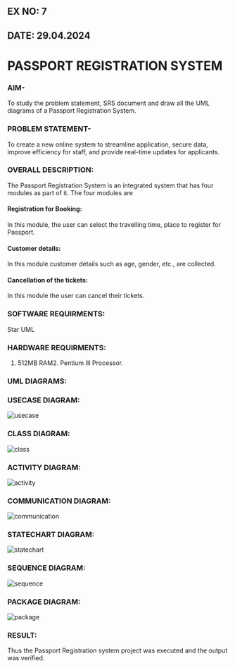 ## EX NO: 7
## DATE: 29.04.2024
# PASSPORT REGISTRATION SYSTEM

### AIM-
To study the problem statement, SRS document and draw all the UML diagrams of a
Passport Registration System.

### PROBLEM STATEMENT-
To create a new online system to streamline application, secure data, improve efficiency for staff, and provide real-time updates for applicants.

### OVERALL DESCRIPTION:
The Passport Registration System is an integrated system that has four modules as part of
it. The four modules are
#### Registration for Booking:
In this module, the user can select the travelling time, place to register for Passport.
#### Customer details:
In this module customer details such as age, gender, etc., are collected.
#### Cancellation of the tickets:
In this module the user can cancel their tickets.
### SOFTWARE REQUIRMENTS:
Star UML
### HARDWARE REQUIRMENTS:
1. 512MB RAM2. Pentium III Processor.
### UML DIAGRAMS:
### USECASE DIAGRAM:
![usecase](https://github.com/23005672/LAB-07-Passport-registration/assets/138971519/ab8a033e-dd8d-4112-8200-7a896245bc9b)
### CLASS DIAGRAM:
![class](https://github.com/23005672/LAB-07-Passport-registration/assets/138971519/535b23f5-f688-4402-a67e-590ef7890707)
### ACTIVITY DIAGRAM:
![activity](https://github.com/23005672/LAB-07-Passport-registration/assets/138971519/ef01fca1-e03b-4323-8cfa-607da84ede19)
### COMMUNICATION DIAGRAM:
![communication](https://github.com/23005672/LAB-07-Passport-registration/assets/138971519/f94e2acd-97c4-4259-8f0d-55fd6241a428)
### STATECHART DIAGRAM:
![statechart](https://github.com/23005672/LAB-07-Passport-registration/assets/138971519/a19cd9bb-9cdc-4c03-8255-a8b49d8a64ba)
### SEQUENCE DIAGRAM:
![sequence](https://github.com/23005672/LAB-07-Passport-registration/assets/138971519/98b53141-a3a4-466e-ab14-66f68f532cf6)
### PACKAGE DIAGRAM:
![package](https://github.com/23005672/LAB-07-Passport-registration/assets/138971519/14e93988-77b8-4b76-9931-3cc365d4c1de)
### RESULT:
Thus the Passport Registration system project was executed and the output was verified.
